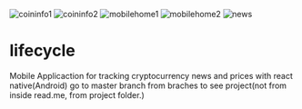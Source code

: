 ![coininfo1](https://user-images.githubusercontent.com/52401234/130111707-30f56d00-66b7-489a-a970-826ce26043c5.jpg)
![coininfo2](https://user-images.githubusercontent.com/52401234/130111719-f0c60f63-e804-4397-a31c-8aaf80850b71.jpg)
![mobilehome1](https://user-images.githubusercontent.com/52401234/130111743-3e0c2b14-d5f6-4440-8e15-6f9b5bf08a60.jpg)
![mobilehome2](https://user-images.githubusercontent.com/52401234/130111749-fbbe6e9d-2fb1-477b-86de-9fb7f664287c.jpg)
![news](https://user-images.githubusercontent.com/52401234/130111755-1da80ce2-b9bd-44e2-9d91-faedcc88890b.jpg)
# lifecycle
Mobile Applicaction for tracking cryptocurrency news and prices with react native(Android)
go to master branch from braches to see project(not from inside read.me, from project folder.)

